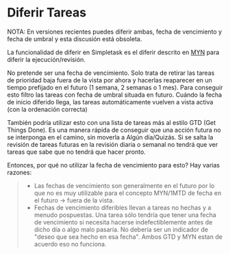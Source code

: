 Diferir Tareas
==============

NOTA: En versiones recientes puedes diferir ambas, fecha de vencimiento y fecha de umbral y esta
discusión está obsoleta.

La funcionalidad de diferir en Simpletask es el diferir descrito
en  [MYN](http://www.michaellinenberger.com/1MTDvsMYN.html) para diferir la ejecución/revisión.

No pretende ser una fecha de vencimiento. Solo trata de retirar las tareas de prioridad baja fuera
de la vista por ahora y hacerlas reaparecer en un tiempo prefijado en el futuro (1 semana, 2 semanas
o 1 mes). Para conseguir esto filtro las tareas con fecha de umbral situada en futuro. Cuándo la
fecha de inicio diferido llega, las tareas automáticamente vuelven a vista activa (con la ordenación
correcta)

También podría utilizar esto con una lista de tareas más al estilo GTD (Get Things Done). Es una
manera rápida de conseguir que una acción futura no se interponga en el camino, sin moverla a Algún
día/Quizás. Si se salta la revisión de tareas futuras en la revisión diaria o semanal no tendrá que
ver tareas que sabe que no tendrá que hacer pronto.

Entonces, por qué no utilizar la fecha de vencimiento para esto? Hay varias razones:

> - Las fechas de vencimiento son generalmente en el futuro por lo que no es muy utilizable para el
    concepto MYN/1MTD de fecha en el futuro -\> fuera de la vista.
> - Fechas de vencimiento diferibles llevan a tareas no hechas y a menudo pospuestas. Una tarea sólo
    tendría que tener una fecha de vencimiento si necesita hacerse indefectiblemente antes de dicho
    día o algo malo pasaría. No debería ser un indicador de "deseo que sea hecho en esa fecha".
    Ambos GTD y MYN estan de acuerdo eso no funciona.

